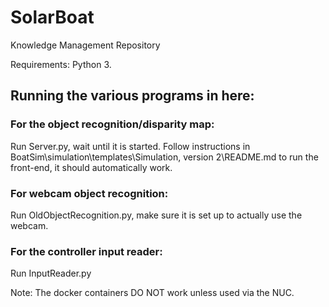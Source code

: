 # SolarBoat
Knowledge Management Repository

Requirements:
Python 3.

## Running the various programs in here:
### For the object recognition/disparity map:
Run Server.py, wait until it is started.
Follow instructions in BoatSim\simulation\templates\Simulation, version 2\README.md to run the front-end, it should automatically work.
### For webcam object recognition:
Run OldObjectRecognition.py, make sure it is set up to actually use the webcam.
### For the controller input reader:
Run InputReader.py

Note: The docker containers DO NOT work unless used via the NUC.
